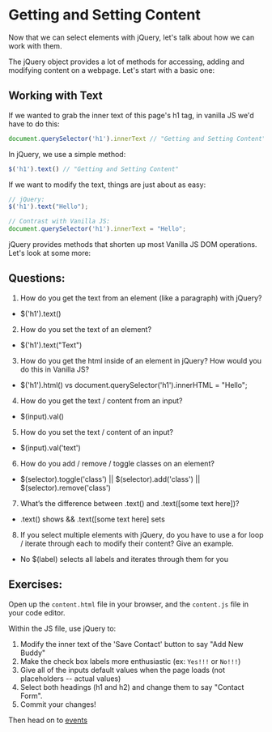 # Getting and Setting Content

Now that we can select elements with jQuery, let's talk about how we can work with them.

The jQuery object provides a lot of methods for accessing, adding and modifying content on a webpage. Let's start with a basic one:

## Working with Text

If we wanted to grab the inner text of this page's h1 tag, in vanilla JS we'd have to do this:

```JavaScript
document.querySelector('h1').innerText // "Getting and Setting Content"
```

In jQuery, we use a simple method:

```JavaScript
$('h1').text() // "Getting and Setting Content"
```

If we want to modify the text, things are just about as easy:

```JavaScript
// jQuery:
$('h1').text("Hello");

// Contrast with Vanilla JS:
document.querySelector('h1').innerText = "Hello";
```

jQuery provides methods that shorten up most Vanilla JS DOM operations. Let's look at some more:

## Questions:
1. How do you get the text from an element (like a paragraph) with jQuery?
  * $('h1').text()
2. How do you set the text of an element?
  * $('h1').text("Text")
3. How do you get the html inside of an element in jQuery? How would you do this in Vanilla JS?
  * $('h1').html() vs document.querySelector('h1').innerHTML = "Hello";
4. How do you get the text / content from an input?
  * $(input).val()
5. How do you set the text / content of an input?
  * $(input).val('text')
6. How do you add / remove / toggle classes on an element?
  * $(selector).toggle('class') || $(selector).add('class') || $(selector).remove('class')
7. What’s the difference between .text() and .text([some text here])?
  * .text() shows && .text([some text here] sets
8. If you select multiple elements with jQuery, do you have to use a for loop / iterate through each to modify their content? Give an example.
 * No $(label) selects all labels and iterates through them for you

## Exercises:
Open up the `content.html` file in your browser, and the `content.js` file in your code editor.

Within the JS file, use jQuery to:
1. Modify the inner text of the 'Save Contact' button to say "Add New Buddy"
2. Make the check box labels more enthusiastic (ex: `Yes!!!` or `No!!!`)
3. Give all of the inputs default values when the page loads (not placeholders -- actual values)
4. Select both headings (h1 and h2) and change them to say "Contact Form".
5. Commit your changes!

Then head on to [events](../part-3-events)
